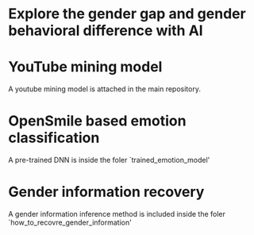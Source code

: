# Explore the gender gap and gender behavioral difference with AI


# YouTube mining model
A youtube mining model is attached in the main repository.


# OpenSmile based emotion classification
A pre-trained DNN is inside the foler `trained_emotion_model'

# Gender information recovery
A gender information inference method is included inside the foler `how_to_recovre_gender_information'
